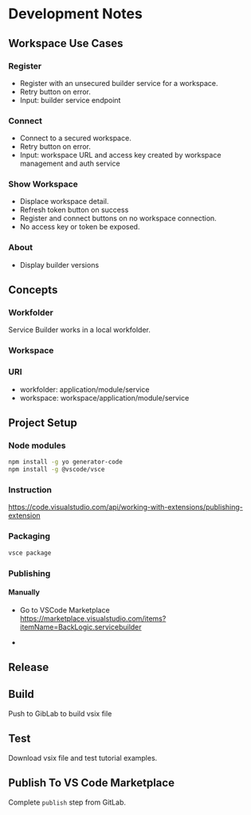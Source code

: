 # Development Notes

## Workspace Use Cases

### Register

- Register with an unsecured builder service for a workspace.
- Retry button on error.
- Input: builder service endpoint

### Connect

- Connect to a secured workspace. 
- Retry button on error.
- Input: workspace URL and access key created by workspace management and auth service

### Show Workspace

- Displace workspace detail.
- Refresh token button on success
- Register and connect buttons on no workspace connection.
- No access key or token be exposed.

### About

- Display builder versions

## Concepts

### Workfolder

Service Builder works in a local workfolder. 

### Workspace

### URI

- workfolder:  application/module/service
- workspace: workspace/application/module/service

## Project Setup

### Node modules

```sh
npm install -g yo generator-code
npm install -g @vscode/vsce
```

### Instruction

https://code.visualstudio.com/api/working-with-extensions/publishing-extension

### Packaging

```sh
vsce package
```

### Publishing

#### Manually

- Go to VSCode Marketplace  
    https://marketplace.visualstudio.com/items?itemName=BackLogic.servicebuilder

- 

## Release

## Build

Push to GibLab to build vsix file

## Test

Download vsix file and test tutorial examples.

## Publish To VS Code Marketplace

Complete ```publish``` step from GitLab.


